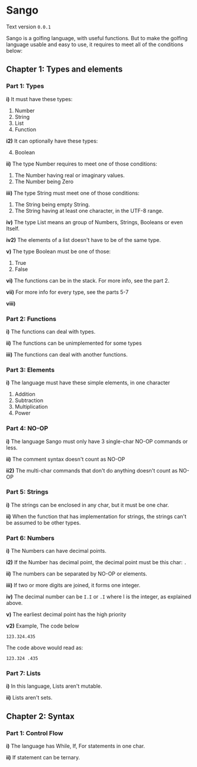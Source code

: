 # Sango

Text version `0.0.1`

Sango is a golfing language, with useful functions. But to make the golfing language usable and easy to use, it requires to meet all of the conditions below:


## Chapter 1: Types and elements

### Part 1: Types

**i)** It must have these types:

 1) Number
 2) String
 3) List
 4) Function

**i2)** It can optionally have these types:

 4) Boolean

**ii)** The type Number requires to meet one of those conditions:

 1) The Number having real or imaginary values.
 2) The Number being Zero

**iii)** The type String must meet one of those conditions:

 1) The String being empty String.
 2) The String having at least one character, in the UTF-8 range.

**iv)** The type List means an group of Numbers, Strings, Booleans or even Itself.

**iv2)** The elements of a list doesn't have to be of the same type.

**v)** The type Boolean must be one of those:

 1) True
 2) False

**vi)** The functions can be in the stack. For more info, see the part 2.

**vii)** For more info for every type, see the parts 5-7

**viii)**

### Part 2: Functions

**i)** The functions can deal with types.

**ii)** The functions can be unimplemented for some types

**iii)** The functions can deal with another functions.

### Part 3: Elements

**i)** The language must have these simple elements, in one character

 1) Addition
 2) Subtraction
 3) Multiplication
 4) Power

### Part 4: NO-OP

**i)** The language Sango must only have 3 single-char NO-OP commands or less.

**ii)** The comment syntax doesn't count as NO-OP

**ii2)** The multi-char commands that don't do anything doesn't count as NO-OP

### Part 5: Strings

**i)** The strings can be enclosed in any char, but it must be one char.

**ii)** When the function that has implementation for strings, the strings can't be assumed to be other types.

### Part 6: Numbers

**i)** The Numbers can have decimal points.

**i2)** If the Number has decimal point, the decimal point must be this char: `.`

**ii)** The numbers can be separated by NO-OP or elements.

**iii)** If two or more digits are joined, it forms one integer.

**iv)** The decimal number can be `I.I` or `.I` where I is the integer, as explained above.

**v)** The earliest decimal point has the high priority

**v2)** Example, The code below

    123.324.435

The code above would read as:

    123.324 .435

### Part 7: Lists

**i)** In this language, Lists aren't mutable.

**ii)** Lists aren't sets.

## Chapter 2: Syntax

### Part 1: Control Flow

**i)** The language has While, If, For statements in one char.

**ii)** If statement can be ternary.